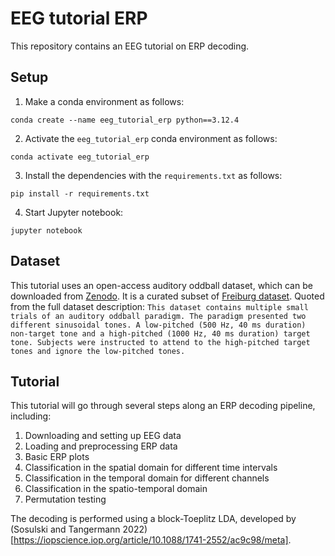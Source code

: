 # EEG tutorial ERP

This repository contains an EEG tutorial on ERP decoding.

## Setup

1. Make a conda environment as follows:

```
conda create --name eeg_tutorial_erp python==3.12.4
```

2. Activate the `eeg_tutorial_erp` conda environment as follows:

```
conda activate eeg_tutorial_erp
```

3. Install the dependencies with the `requirements.txt` as follows:

```
pip install -r requirements.txt
```

4. Start Jupyter notebook:

```
jupyter notebook
```

## Dataset

This tutorial uses an open-access auditory oddball dataset, which can be downloaded from [Zenodo](https://zenodo.org/records/4066633). It is a curated subset of [Freiburg dataset](https://freidok.uni-freiburg.de/data/154576). Quoted from the full dataset description: 
`
This dataset contains multiple small trials of an auditory oddball paradigm. The paradigm presented two different sinusoidal tones. A low-pitched (500 Hz, 40 ms duration) non-target tone and a high-pitched (1000 Hz, 40 ms duration) target tone. Subjects were instructed to attend to the high-pitched target tones and ignore the low-pitched tones.
`

## Tutorial

This tutorial will go through several steps along an ERP decoding pipeline, including:
1. Downloading and setting up EEG data
2. Loading and preprocessing ERP data
3. Basic ERP plots
4. Classification in the spatial domain for different time intervals
5. Classification in the temporal domain for different channels
6. Classification in the spatio-temporal domain
7. Permutation testing

The decoding is performed using a block-Toeplitz LDA, developed by (Sosulski and Tangermann 2022)[https://iopscience.iop.org/article/10.1088/1741-2552/ac9c98/meta].
